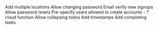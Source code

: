 Add multiple locations
Allow changing password
Email verify new signups
Allow password resets
Pre-specify users allowed to create accounts - ?cloud function
Allow collapsing todos
Add timestamps
Add completing tasks
